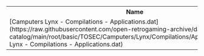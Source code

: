 <table>
<tr><th>Name</th><th>Size</th></tr>
<tr><td>[Camputers Lynx - Compilations - Applications.dat](https://raw.githubusercontent.com/open-retrogaming-archive/dat-catalog/main/root/basic/TOSEC/Camputers/Lynx/Compilations/Applications/Camputers Lynx - Compilations - Applications.dat)</td><td>983</td></tr>
</table>
